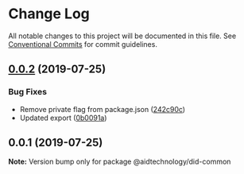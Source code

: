# Change Log

All notable changes to this project will be documented in this file.
See [Conventional Commits](https://conventionalcommits.org) for commit guidelines.

## [0.0.2](https://gitlab.com/aidtechnology/did/app/compare/@aidtechnology/did-common@0.0.1...@aidtechnology/did-common@0.0.2) (2019-07-25)


### Bug Fixes

* Remove private flag from package.json ([242c90c](https://gitlab.com/aidtechnology/did/app/commit/242c90c))
* Updated export ([0b0091a](https://gitlab.com/aidtechnology/did/app/commit/0b0091a))





## 0.0.1 (2019-07-25)

**Note:** Version bump only for package @aidtechnology/did-common
